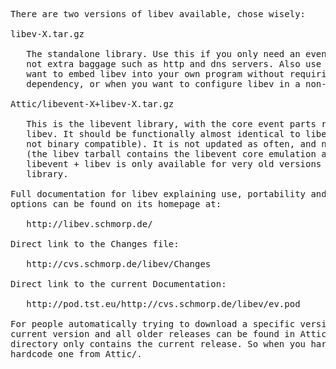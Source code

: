 <pre>
There are two versions of libev available, chose wisely:

libev-X.tar.gz

   The standalone library. Use this if you only need an event loop, and
   not extra baggage such as http and dns servers. Also use this if you
   want to embed libev into your own program without requiring an external
   dependency, or when you want to configure libev in a non-standard way.

Attic/libevent-X+libev-X.tar.gz

   This is the libevent library, with the core event parts replaced by
   libev. It should be functionally almost identical to libevent (but is
   not binary compatible). It is not updated as often, and not recommended
   (the libev tarball contains the libevent core emulation as well).
   libevent + libev is only available for very old versions of either
   library.

Full documentation for libev explaining use, portability and embedding
options can be found on its homepage at:

   http://libev.schmorp.de/

Direct link to the Changes file:

   http://cvs.schmorp.de/libev/Changes

Direct link to the current Documentation:

   http://pod.tst.eu/http://cvs.schmorp.de/libev/ev.pod

For people automatically trying to download a specific version: the
current version and all older releases can be found in Attic/, while this
directory only contains the current release. So when you hardcode a URL,
hardcode one from Attic/.
</pre>
